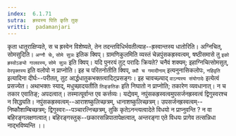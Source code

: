 ```yaml
---
index:  6.1.71
sutra:  ह्रस्वस्य पिति कृति तुक्
vritti:  padamanjari
---
```


कृता धातुराक्षिप्यते, स च ह्रस्वेन विशेष्यते, तेन तदन्तविधिर्भवतीत्याह--ह्रस्वान्तस्य धातोरिति। अग्निचित्, सोमसुदिति। `अग्नौ चेः`, `सोमे सुञः` इतिक क्विप्।
	ग्रामणिकुलमिति व्यस्तं चेन्नपुंसकह्रस्वत्वम्, षष्ठीसमासे तु `इको ह्रस्वोऽङ्यो गालवस्य`, `सोमे सुञः` इति क्विप्।
	यदि पुनरयं तुट् परादिः क्रियते? चनैवं शक्यम्; इहाग्निचित्सोमसुत्, `वेरपृक्तस्य` इति वलोपो न प्राप्नोति। इह च परितनोतीति क्विप्, `क्वौ च गमादीनाम्` इत्यनुनासिकलोपः, `नहिवृति` इत्यादिना दीर्घः--परीतत्, तुट आर्द्धधातुकभक्तत्वादिट्प्रसङ्गः। इह चावच्छ्याद् `वाऽन्यस्य संयोगादेः` इत्येत्वं प्रसज्येत। अथाभक्तः स्याद्, मधुच्छादयतीति `तिङ्ङतिङः` इति निघातो न प्राप्नोति; तकारेण व्यवधानात्। न च तकार एवातिङ्; अपदत्वात्। तस्मात्पूर्वान्त एव कर्त्तव्यः। यद्येवम्, नपुंसकह्रस्वत्वमुपसर्जनह्रस्वत्वं द्विगुस्वरश्च न सिद्ध्यति। नपुंसकह्रस्वत्वम्--आराशष्कुलिच्छत्रम्, धानाशष्कुलिच्छत्रम्। उपसर्जनह्रस्वत्वम्--निष्कौशाम्बिच्छत्रम्; द्विगुस्वरः--पञ्चारत्निच्छत्रम्, तुकि कृतेऽनन्त्यत्वादेते विधयो न प्राप्नुवन्ति ? न वा बहिरङ्गलक्षणत्वात्। बहिरङ्गस्तुक्--छकारसन्निपातापेक्षत्वात्, अन्तरङ्गा एते विधयः प्रागेव तत्सन्निधा नाद्भविष्यन्ति ।।

